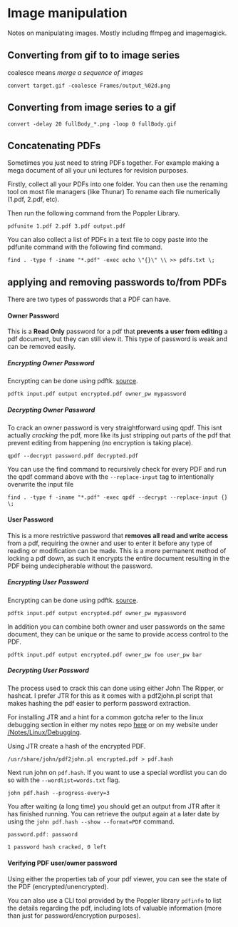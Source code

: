 # Image manipulation

Notes on manipulating images. Mostly including ffmpeg and imagemagick.

## Converting from gif to to image series

coalesce means *merge a sequence of images*

```none
convert target.gif -coalesce Frames/output_%02d.png
```

## Converting from image series to a gif

```none
convert -delay 20 fullBody_*.png -loop 0 fullBody.gif
```

## Concatenating PDFs

Sometimes you just need to string PDFs together. For example making a mega document of all your uni lectures for revision purposes.

Firstly, collect all your PDFs into one folder. You can then use the renaming tool on most file managers (like Thunar) To rename each file numerically (1.pdf, 2.pdf, etc).

Then run the following command from the Poppler Library.

```none
pdfunite 1.pdf 2.pdf 3.pdf output.pdf
```

You can also collect a list of PDFs in a text file to copy paste into the pdfunite command with the following find command.

```none
find . -type f -iname "*.pdf" -exec echo \"{}\" \\ >> pdfs.txt \;
```

## applying and removing passwords to/from PDFs

There are two types of passwords that a PDF can have.

#### Owner Password

This is a **Read Only** password for a pdf that **prevents a user from editing** a pdf document, but they can still view it. This type of password is weak and can be removed easily.

##### Encrypting Owner Password

Encrypting can be done using pdftk. [source](https://www.pdflabs.com/docs/pdftk-cli-examples/).

```none
pdftk input.pdf output encrypted.pdf owner_pw mypassword
```

##### Decrypting Owner Password

To crack an owner password is very straightforward using qpdf. This isnt actually *cracking* the pdf, more like its just stripping out parts of the pdf that prevent editing from happening (no encryption is taking place).

```none
qpdf --decrypt password.pdf decrypted.pdf
```

You can use the find command to recursively check for every PDF and run the qpdf command above with the `--replace-input` tag to intentionally overwrite the input file

```none
find . -type f -iname "*.pdf" -exec qpdf --decrypt --replace-input {} \;
```

#### User Password

This is a more restrictive password that **removes all read and write access** from a pdf, requiring the owner and user to enter it before any type of reading or modification can be made. This is a more permanent method of locking a pdf down, as such it encrypts the entire document resulting in the PDF being undecipherable without the password.

##### Encrypting User Password

Encrypting can be done using pdftk. [source](https://www.pdflabs.com/docs/pdftk-cli-examples/).

```none
pdftk input.pdf output encrypted.pdf owner_pw mypassword
```

In addition you can combine both owner and user passwords on the same document, they can be unique or the same to provide access control to the PDF.

```none
pdftk input.pdf output encrypted.pdf owner_pw foo user_pw bar
```

##### Decrypting User Password

The process used to crack this can done using either John The Ripper, or hashcat. I prefer JTR for this as it comes with a pdf2john.pl script that makes hashing the pdf easier to perform password extraction.

For installing JTR and a hint for a common gotcha refer to the linux debugging section in either my notes repo [here](https://github.com/RolandWarburton/knowledge/blob/master/Linux/Debugging.md#setting-up-john-the-ripper-in-arch) or on my website under [/Notes/Linux/Debugging](/Notes/Linux/Debugging).

Using JTR create a hash of the encrypted PDF.

```none
/usr/share/john/pdf2john.pl encrypted.pdf > pdf.hash
```

Next run john on `pdf.hash`. If you want to use a special wordlist you can do so with the `--wordlist=words.txt` flag.

```none
john pdf.hash --progress-every=3
```

You after waiting (a long time) you should get an output from JTR after it has finished running. You can retrieve the output again at a later date by using the `john pdf.hash --show --format=PDF` command.

```none
password.pdf: password

1 password hash cracked, 0 left
```

#### Verifying PDF user/owner password

Using either the properties tab of your pdf viewer, you can see the state of the PDF (encrypted/unencrypted).

You can also use a CLI tool provided by the Poppler library `pdfinfo` to list the details regarding the pdf, including lots of valuable information (more than just for password/encryption purposes).
